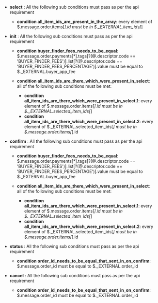 

- **select** : All the following sub conditions must pass as per the api requirement

	- **condition all_item_ids_are_present_in_the_array**: every element of $.message.order.items[*].id must be in $._EXTERNAL.item_ids[*]

- **init** : All the following sub conditions must pass as per the api requirement

	- **condition buyer_finder_fees_needs_to_be_equal**: $.message.order.payments[*].tags[?(@.descriptor.code == 'BUYER_FINDER_FEES')].list[?(@.descriptor.code == 'BUYER_FINDER_FEES_PERCENTAGE')].value must be equal to $._EXTERNAL.buyer_app_fee
	
	- **condition all_item_ids_are_there_which_were_present_in_select**: all of the following sub conditions must be met:
	
	  - **condition all_item_ids_are_there_which_were_present_in_select.1**: every element of $.message.order.items[*].id must be in $._EXTERNAL.selected_item_ids[*]
	  - **condition all_item_ids_are_there_which_were_present_in_select.2**: every element of $._EXTERNAL.selected_item_ids[*] must be in $.message.order.items[*].id

- **confirm** : All the following sub conditions must pass as per the api requirement

	- **condition buyer_finder_fees_needs_to_be_equal**: $.message.order.payments[*].tags[?(@.descriptor.code == 'BUYER_FINDER_FEES')].list[?(@.descriptor.code == 'BUYER_FINDER_FEES_PERCENTAGE')].value must be equal to $._EXTERNAL.buyer_app_fee
	
	- **condition all_item_ids_are_there_which_were_present_in_select**: all of the following sub conditions must be met:
	
	  - **condition all_item_ids_are_there_which_were_present_in_select.1**: every element of $.message.order.items[*].id must be in $._EXTERNAL.selected_item_ids[*]
	  - **condition all_item_ids_are_there_which_were_present_in_select.2**: every element of $._EXTERNAL.selected_item_ids[*] must be in $.message.order.items[*].id

- **status** : All the following sub conditions must pass as per the api requirement

	- **condition order_id_needs_to_be_equal_that_sent_in_on_confirm**: $.message.order_id must be equal to $._EXTERNAL.order_id

- **cancel** : All the following sub conditions must pass as per the api requirement

	- **condition order_id_needs_to_be_equal_that_sent_in_on_confirm**: $.message.order_id must be equal to $._EXTERNAL.order_id